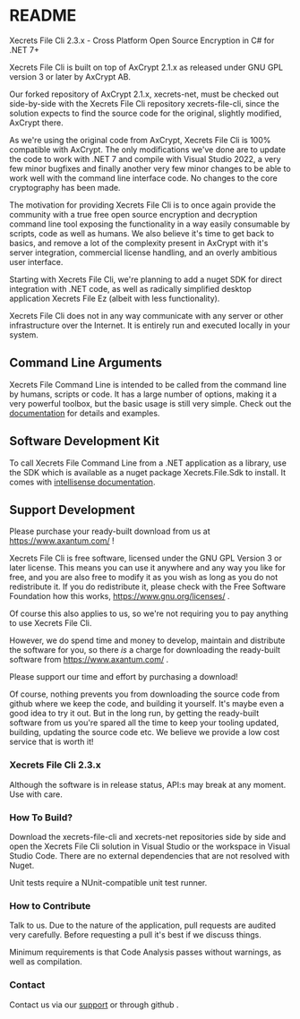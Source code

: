 # README #

Xecrets File Cli 2.3.x - Cross Platform Open Source Encryption in C# for .NET
7+

Xecrets File Cli is built on top of AxCrypt 2.1.x as released under GNU GPL
version 3 or later by AxCrypt AB.

Our forked repository of AxCrypt 2.1.x, xecrets-net, must be checked out
side-by-side with the Xecrets File Cli repository xecrets-file-cli, since the
solution expects to find the source code for the original, slightly modified,
AxCrypt there.

As we're using the original code from AxCrypt, Xecrets File Cli is 100%
compatible with AxCrypt. The only modifications we've done are to update the
code to work with .NET 7 and compile with Visual Studio 2022, a very few minor
bugfixes and finally another very few minor changes to be able to work well with
the command line interface code. No changes to the core cryptography has been
made.

The motivation for providing Xecrets File Cli is to once again provide the
community with a true free open source encryption and decryption command line
tool exposing the functionality in a way easily consumable by scripts, code as
well as humans. We also believe it's time to get back to basics, and remove a
lot of the complexity present in AxCrypt with it's server integration,
commercial license handling, and an overly ambitious user interface.

Starting with Xecrets File Cli, we're planning to add a nuget SDK for direct
integration with .NET code, as well as radically simplified desktop application
Xecrets File Ez (albeit with less functionality).

Xecrets File Cli does not in any way communicate with any server or other
infrastructure over the Internet. It is entirely run and executed locally in
your system.

## Command Line Arguments ##

Xecrets File Command Line is intended to be called from the command line by
humans, scripts or code. It has a large number of options, making it a very
powerful toolbox, but the basic usage is still very simple. Check out the
[documentation](docs/index.md 'Command Line Options') for details and examples.

## Software Development Kit ##

To call Xecrets File Command Line from a .NET application as a library, use the
SDK which is available as a nuget package Xecrets.File.Sdk to install. It comes
with [intellisense documentation](sdk-docs/index.md 'The SDK API').

## Support Development ##

Please purchase your ready-built download from us at https://www.axantum.com/ !

Xecrets File Cli is free software, licensed under the GNU GPL Version 3 or later
license. This means you can use it anywhere and any way you like for free, and
you are also free to modify it as you wish as long as you do not redistribute
it. If you do redistribute it, please check with the Free Software Foundation
how this works, https://www.gnu.org/licenses/ .

Of course this also applies to us, so we're not requiring you to pay anything to
use Xecrets File Cli.

However, we do spend time and money to develop, maintain and distribute the
software for you, so there *is* a charge for downloading the ready-built
software from https://www.axantum.com/ .

Please support our time and effort by purchasing a download!

Of course, nothing prevents you from downloading the source code from github
where we keep the code, and building it yourself. It's maybe even a good idea to
try it out. But in the long run, by getting the ready-built software from us
you're spared all the time to keep your tooling updated, building, updating the
source code etc. We believe we provide a low cost service that is worth it!

### Xecrets File Cli 2.3.x ###

Although the software is in release status, API:s may break at any moment. Use
with care.

### How To Build? ###

Download the xecrets-file-cli and xecrets-net repositories side by side and open
the Xecrets File Cli solution in Visual Studio or the workspace in Visual Studio
Code. There are no external dependencies that are not resolved with Nuget.

Unit tests require a NUnit-compatible unit test runner.

### How to Contribute ###

Talk to us. Due to the nature of the application, pull requests are audited very
carefully. Before requesting a pull it's best if we discuss things.

Minimum requirements is that Code Analysis passes without warnings, as well as
compilation.

### Contact ###

Contact us via our [support](https://www.axantum.com/support 'Xecrets Support
Site') or through github .